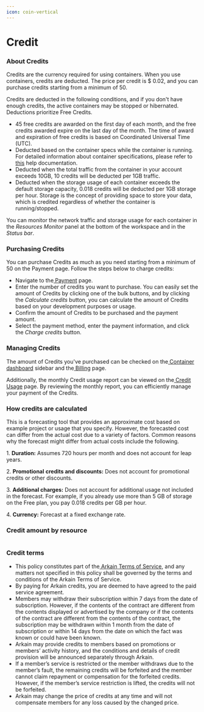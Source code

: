 ```yaml
---
icon: coin-vertical
---
```


# Credit

### **About Credits** <a href="#about-credits_1" id="about-credits_1"></a>

Credits are the currency required for using containers. When you use containers, credits are deducted. The price per credit is $ 0.02, and you can purchase credits starting from a minimum of 50.

Credits are deducted in the following conditions, and if you don't have enough credits, the active containers may be stopped or hibernated. Deductions prioritize Free Credits.

* 45 free credits are awarded on the first day of each month, and the free credits awarded expire on the last day of the month. The time of award and expiration of free credits is based on Coordinated Universal Time (UTC).
* Deducted based on the container specs while the container is running. For detailed information about container specifications, please refer to [this](https://mkdocs-mxedr.run.goorm.site/Container/Container-Specifications/#h.m6vc73hw3ms8) help documentation.
* Deducted when the total traffic from the container in your account exceeds 10GB, 10 credits will be deducted per 1GB traffic.
* Deducted when the storage usage of each container exceeds the default storage capacity, 0.018 credits will be deducted per 1GB storage per hour. Storage is the concept of providing space to store your data, which is credited regardless of whether the container is running/stopped.

You can monitor the network traffic and storage usage for each container in the _Resources Monitor_ panel at the bottom of the workspace and in the _Status bar_.

### **Purchasing Credits** <a href="#purchasing-credits" id="purchasing-credits"></a>

You can purchase Credits as much as you need starting from a minimum of 50 on the Payment page. Follow the steps below to charge credits:

* Navigate to the[ Payment](https://ide.goorm.io/payment/checkout?type=credit) page.
* Enter the number of credits you want to purchase. You can easily set the amount of Credits by clicking one of the bulk buttons, and by clicking the _Calculate credits_ button, you can calculate the amount of Credits based on your development purposes or usage.
* Confirm the amount of Credits to be purchased and the payment amount.
* Select the payment method, enter the payment information, and click the _Charge credits_ button.

### **Managing Credits** <a href="#managing-credits" id="managing-credits"></a>

The amount of Credits you've purchased can be checked on the[ Container dashboard](https://ide.goorm.io/my/dashboard) sidebar and the[ Billing](https://ide.goorm.io/my/dashboard#/billing) page.

Additionally, the monthly Credit usage report can be viewed on the[ Credit Usage](https://ide.goorm.io/my/dashboard#/usage) page. By reviewing the monthly report, you can efficiently manage your payment of the Credits.

### How credits are calculated <a href="#how-credits-are-calculated" id="how-credits-are-calculated"></a>

This is a forecasting tool that provides an approximate cost based on example project or usage that you specify. However, the forecasted cost can differ from the actual cost due to a variety of factors. Common reasons why the forecast might differ from actual costs include the following.

1\. **Duration:** Assumes 720 hours per month and does not account for leap years.

2\. **Promotional** **credits and discounts:** Does not account for promotional credits or other discounts.

3\. **Additional charges:** Does not account for additional usage not included in the forecast. For example, if you already use more than 5 GB of storage on the Free plan, you pay 0.018 credits per GB per hour.

4\. **Currency:** Forecast at a fixed exchange rate.

### Credit amount by resource <a href="#credit-amount-by-resource" id="credit-amount-by-resource"></a>

<figure><img src="https://help.goorm.io/~gitbook/image?url=https%3A%2F%2F2181851870-files.gitbook.io%2F%7E%2Ffiles%2Fv0%2Fb%2Fgitbook-x-prod.appspot.com%2Fo%2Fspaces%252F-Lq-Q9LciN1X9EABxGkt%252Fuploads%252FNyX1Y4dnAB6VV8VsKdNE%252Fimage.png%3Falt%3Dmedia%26token%3De42dedf2-ac4a-462e-9f47-c1b3570a80d5&#x26;width=768&#x26;dpr=4&#x26;quality=100&#x26;sign=3e8ad075&#x26;sv=2" alt=""><figcaption></figcaption></figure>

### **Credit terms** <a href="#credit-terms" id="credit-terms"></a>

* This policy constitutes part of the[ Arkain](https://accounts.goorm.io/terms)[ Terms of Service](https://accounts.goorm.io/terms), and any matters not specified in this policy shall be governed by the terms and conditions of the Arkain Terms of Service.
* By paying for Arkain credits, you are deemed to have agreed to the paid service agreement.
* Members may withdraw their subscription within 7 days from the date of subscription. However, if the contents of the contract are different from the contents displayed or advertised by the company or if the contents of the contract are different from the contents of the contract, the subscription may be withdrawn within 1 month from the date of subscription or within 14 days from the date on which the fact was known or could have been known.
* Arkain may provide credits to members based on promotions or members’ activity history, and the conditions and details of credit provision will be announced separately through Arkain.
* If a member’s service is restricted or the member withdraws due to the member’s fault, the remaining credits will be forfeited and the member cannot claim repayment or compensation for the forfeited credits. However, if the member’s service restriction is lifted, the credits will not be forfeited.
* Arkain may change the price of credits at any time and will not compensate members for any loss caused by the changed price.

